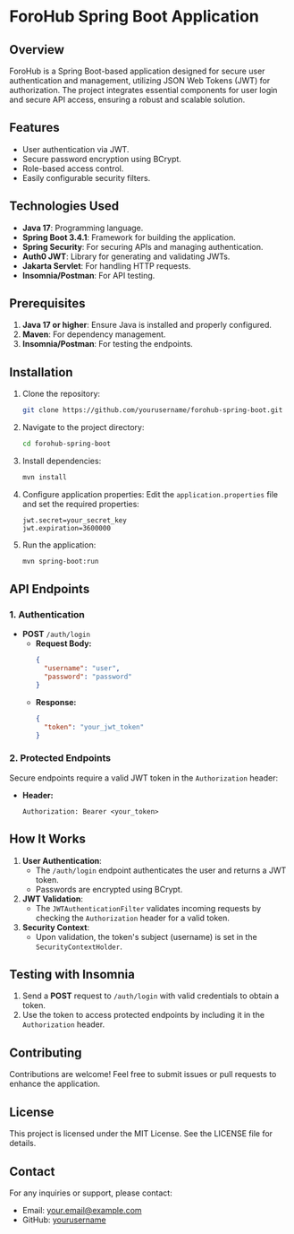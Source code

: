 # ForoHub Spring Boot Application

## Overview
ForoHub is a Spring Boot-based application designed for secure user authentication and management, utilizing JSON Web Tokens (JWT) for authorization. The project integrates essential components for user login and secure API access, ensuring a robust and scalable solution.

## Features
- User authentication via JWT.
- Secure password encryption using BCrypt.
- Role-based access control.
- Easily configurable security filters.

## Technologies Used
- **Java 17**: Programming language.
- **Spring Boot 3.4.1**: Framework for building the application.
- **Spring Security**: For securing APIs and managing authentication.
- **Auth0 JWT**: Library for generating and validating JWTs.
- **Jakarta Servlet**: For handling HTTP requests.
- **Insomnia/Postman**: For API testing.

## Prerequisites
1. **Java 17 or higher**: Ensure Java is installed and properly configured.
2. **Maven**: For dependency management.
3. **Insomnia/Postman**: For testing the endpoints.

## Installation
1. Clone the repository:
   ```bash
   git clone https://github.com/yourusername/forohub-spring-boot.git
   ```
2. Navigate to the project directory:
   ```bash
   cd forohub-spring-boot
   ```
3. Install dependencies:
   ```bash
   mvn install
   ```
4. Configure application properties:
   Edit the `application.properties` file and set the required properties:
   ```properties
   jwt.secret=your_secret_key
   jwt.expiration=3600000
   ```
5. Run the application:
   ```bash
   mvn spring-boot:run
   ```

## API Endpoints
### 1. Authentication
- **POST** `/auth/login`
  - **Request Body:**
    ```json
    {
      "username": "user",
      "password": "password"
    }
    ```
  - **Response:**
    ```json
    {
      "token": "your_jwt_token"
    }
    ```

### 2. Protected Endpoints
Secure endpoints require a valid JWT token in the `Authorization` header:
- **Header:**
  ```
  Authorization: Bearer <your_token>
  ```

## How It Works
1. **User Authentication**:
   - The `/auth/login` endpoint authenticates the user and returns a JWT token.
   - Passwords are encrypted using BCrypt.
2. **JWT Validation**:
   - The `JWTAuthenticationFilter` validates incoming requests by checking the `Authorization` header for a valid token.
3. **Security Context**:
   - Upon validation, the token's subject (username) is set in the `SecurityContextHolder`.

## Testing with Insomnia
1. Send a **POST** request to `/auth/login` with valid credentials to obtain a token.
2. Use the token to access protected endpoints by including it in the `Authorization` header.

## Contributing
Contributions are welcome! Feel free to submit issues or pull requests to enhance the application.

## License
This project is licensed under the MIT License. See the LICENSE file for details.

## Contact
For any inquiries or support, please contact:
- Email: [your.email@example.com](mailto:your.email@example.com)
- GitHub: [yourusername](https://github.com/yourusername)

